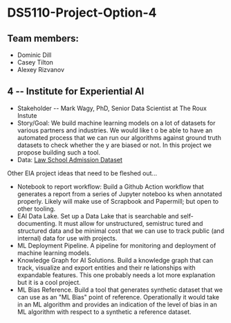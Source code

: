 # DS5110-Project-Option-4

## Team members:
* Dominic Dill
* Casey Tilton
* Alexey Rizvanov

## 4 -- Institute for Experiential AI

* Stakeholder -- Mark Wagy, PhD, Senior Data Scientist at The Roux Instute
* Story/Goal: We build machine learning models on a lot of datasets for various partners and industries. We would like t o be able to have an automated process that we can run our algorithms against ground truth datasets to check whether the y are biased or not. In this project we propose building such a tool.
* Data: [Law School Admission Dataset](http://www.seaphe.org/databases.php)

Other EIA project ideas that need to be fleshed out...

* Notebook to report workflow: Build a Github Action workflow that generates a report from a series of Jupyter noteboo ks when annotated properly. Likely will make use of Scrapbook and Papermill; but open to other tooling.
* EAI Data Lake. Set up a Data Lake that is searchable and self-documenting. It must allow for unstructured, semistruc tured and structured data and be minimal cost that we can use to track public (and internal) data for use with projects.
* ML Deployment Pipeline. A pipeline for monitoring and deployment of machine learning models.
* Knowledge Graph for AI Solutions. Build a knowledge graph that can track, visualize and export entities and their re lationships with expandable features. This one probably needs a lot more explanation but it is a cool project.
* ML Bias Reference. Build a tool that generates synthetic dataset that we can use as an "ML Bias" point of reference. Operationally it would take in an ML algorithm and provides an indication of the level of bias in an ML algorithm with respect to a synthetic a reference dataset.
